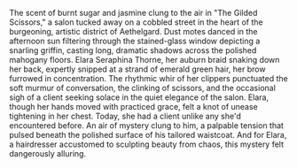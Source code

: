 The scent of burnt sugar and jasmine clung to the air in "The Gilded Scissors," a salon tucked away on a cobbled street in the heart of the burgeoning, artistic district of Aethelgard.  Dust motes danced in the afternoon sun filtering through the stained-glass window depicting a snarling griffin, casting long, dramatic shadows across the polished mahogany floors.  Elara Seraphina Thorne, her auburn braid snaking down her back, expertly snipped at a strand of emerald green hair, her brow furrowed in concentration.  The rhythmic whir of her clippers punctuated the soft murmur of conversation, the clinking of scissors, and the occasional sigh of a client seeking solace in the quiet elegance of the salon.  Elara, though her hands moved with practiced grace, felt a knot of unease tightening in her chest.  Today, she had a client unlike any she'd encountered before.  An air of mystery clung to him, a palpable tension that pulsed beneath the polished surface of his tailored waistcoat.  And for Elara, a hairdresser accustomed to sculpting beauty from chaos, this mystery felt dangerously alluring.
